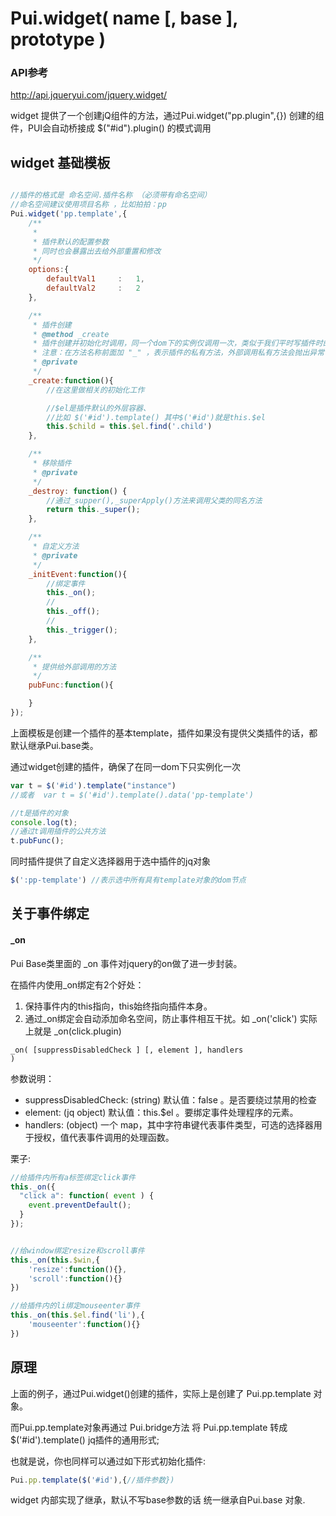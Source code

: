 # Pui.widget( name [, base ], prototype )

### API参考

http://api.jqueryui.com/jquery.widget/

widget 提供了一个创建jQ组件的方法，通过Pui.widget("pp.plugin",{}) 创建的组件，PUI会自动桥接成 $("#id").plugin() 的模式调用

## widget 基础模板

```js

//插件的格式是 命名空间.插件名称 （必须带有命名空间）
//命名空间建议使用项目名称 ，比如拍拍：pp
Pui.widget('pp.template',{
    /**
     *
     * 插件默认的配置参数
     * 同时也会暴露出去给外部重置和修改
     */
    options:{
        defaultVal1     :   1,
        defaultVal2     :   2
    },

    /**
     * 插件创建
     * @method _create
     * 插件创建并初始化时调用，同一个dom下的实例仅调用一次，类似于我们平时写插件时的init方法。
     * 注意：在方法名称前面加 "_" ，表示插件的私有方法，外部调用私有方法会抛出异常（PUI里面做了限制）
     * @private
     */
    _create:function(){
        //在这里做相关的初始化工作

        //$el是插件默认的外层容器、
        //比如 $('#id').template() 其中$('#id')就是this.$el
        this.$child = this.$el.find('.child')
    },

    /**
     * 移除插件
     * @private
     */
    _destroy: function() {
        //通过_supper(),_superApply()方法来调用父类的同名方法
        return this._super();
    },

    /**
     * 自定义方法
     * @private
     */
    _initEvent:function(){
        //绑定事件
        this._on();
        //
        this._off();
        //
        this._trigger();
    },

    /**
     * 提供给外部调用的方法
     */
    pubFunc:function(){

    }
});
```

上面模板是创建一个插件的基本template，插件如果没有提供父类插件的话，都默认继承Pui.base类。

通过widget创建的插件，确保了在同一dom下只实例化一次
```js
var t = $('#id').template("instance")
//或者  var t = $('#id').template().data('pp-template')

//t是插件的对象
console.log(t);
//通过t调用插件的公共方法
t.pubFunc();
```

同时插件提供了自定义选择器用于选中插件的jq对象

```js
$(':pp-template') //表示选中所有具有template对象的dom节点
```

## 关于事件绑定

#### _on

Pui Base类里面的 _on 事件对jquery的on做了进一步封装。

在插件内使用_on绑定有2个好处：
1.  保持事件内的this指向，this始终指向插件本身。
2.  通过_on绑定会自动添加命名空间，防止事件相互干扰。如 _on('click') 实际上就是 _on(click.plugin)

<code>_on( [suppressDisabledCheck ] [, element ], handlers )</code>

参数说明：

*  suppressDisabledCheck: (string) 默认值：false 。是否要绕过禁用的检查
*  element: (jq object) 默认值：this.$el 。要绑定事件处理程序的元素。
*  handlers: (object) 一个 map，其中字符串键代表事件类型，可选的选择器用于授权，值代表事件调用的处理函数。

栗子:
```js
//给插件内所有a标签绑定click事件
this._on({
  "click a": function( event ) {
    event.preventDefault();
  }
});


//给window绑定resize和scroll事件
this._on(this.$win,{
    'resize':function(){},
    'scroll':function(){}
})

//给插件内的li绑定mouseenter事件
this._on(this.$el.find('li'),{
    'mouseenter':function(){}
})
```

## 原理

上面的例子，通过Pui.widget()创建的插件，实际上是创建了 Pui.pp.template 对象。

而Pui.pp.template对象再通过 Pui.bridge方法 将 Pui.pp.template 转成 $('#id').template() jq插件的通用形式;

也就是说，你也同样可以通过如下形式初始化插件:

```js
Pui.pp.template($('#id'),{//插件参数})
```

widget 内部实现了继承，默认不写base参数的话 统一继承自Pui.base 对象.